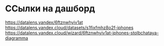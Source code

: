 # ССылки на дашборд
https://datalens.yandex/6ftznwhyiv1at
https://datalens.yandex.cloud/datasets/s1fixfmhz8o2f-iphones
https://datalens.yandex.cloud/wizard/6ftznwhyiv1at-iphones-stolbchataya-diagramma
